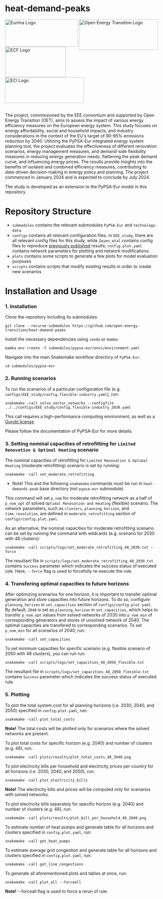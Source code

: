 # heat-demand-peaks


<img src="https://github.com/open-energy-transition/heat-demand-peaks/assets/53824825/d305974e-030f-46f9-8b7c-9d7d276a81a3" alt="Open Energy Transition Logo" width="260" height="100" align="right">
<img src="https://github.com/open-energy-transition/heat-demand-peaks/assets/53824825/4470a2e7-42eb-4f97-81e6-7d58de1042e5" alt="Eurima Logo" width="240" height="90">
<img src="https://github.com/open-energy-transition/heat-demand-peaks/assets/53824825/bcf1713b-39e7-463e-a4c5-99f7310e140a" alt="ECF Logo" width="200" height="100">
<img src="https://github.com/open-energy-transition/heat-demand-peaks/assets/53824825/b2a6782b-28db-4ae2-be26-22e97e058b14" alt="ECI Logo" width="260" height="85">
<br>
<br>

The project, commissioned by the EEE consortium  and supported by Open Energy Transition (OET), aims to assess the impact of various energy efficiency measures on the European energy system. This study focuses on energy affordability, social and household impacts, and industry considerations in the context of the EU's target of 90-95% emissions reduction by 2040. Utilizing the PyPSA-Eur integrated energy system planning tool, the project evaluates the effectiveness of different renovation scenarios, energy management measures, and demand-side flexibility measures in reducing energy generation needs, flattening the peak demand curve, and influencing energy prices. The results provide insights into the benefits of isolated and combined efficiency measures, contributing to data-driven decision-making in energy policy and planning. The project commenced in January 2024 and is expected to conclude by July 2024.

The study is developed as an extension to the PyPSA-Eur model in this repository.

# Repository Structure

- `submodules` contains the relevant submodules `PyPSA-Eur` and `technology-data`.
- `configs` contains all relevant configuration files. in `EEE_study`, there are all relevant config files for this study, while `Zeyen_etal` contains config files to reproduce [previously published](https://doi.org/10.1016/j.energy.2021.120784) results; `config.plot.yaml` contains network parameters for plotting and network modifications.
- `plots` contains some scripts to generate a few plots for model evaluation purposes
- `scripts` contains scripts that modify existing results in order to create new scenarios

# Installation and Usage

### 1. Installation

Clone the repository including its submodules:

    git clone --recurse-submodules https://github.com/open-energy-transition/heat-demand-peaks

Install the necessary dependencies using `conda` or `mamba`:

    mamba env create -f submodules/pypsa-eur/envs/environment.yaml

Navigate into the main Snakemake workflow directory of `PyPSA-Eur`:

    cd submodules/pypsa-eur

### 2. Running scenarios

To run the scenarios of a particular configuration file (e.g. `configs/EEE_study/config.flexible-industry.yaml`), run:

    snakemake -call solve_sector_networks --configfile ../../configs/EEE_study/config.flexible-industry_2030.yaml 

This call requires a high-performance computing environment, as well as a [Gurobi license](https://www.gurobi.com/downloads/gurobi-software/).

Please follow the documentation of PyPSA-Eur for more details.

### 3. Setting nominal capacities of retrofitting for `Limited Renovation & Optimal Heating` scenario

The nominal capacities of retrofitting for `Limited Renovation & Optimal Heating` (moderate retrofitting) scenario is set by running:

    snakemake -call set_moderate_retrofitting

* Note! This and the following `snakemake` commands must be run in `heat-demands-peak` base directory (not `pypsa-eur` submodule).

This command will set `p_nom` for moderate retrofitting network as a half of `p_nom_opt` of solved `Optimal Renovation and Heating` (flexible) scenario. The network parameters, such as `clusters`, `planning_horizon`, and `time_resolution`, are defined in `moderate_retrofitting` section of `configs/config.plot.yaml`. 

As an alternative, the nominal capacities for moderate retrofitting scenario can be set by running the command with wildcards (e.g. scenario for 2030 with 48 clusters):

    snakemake -call scripts/logs/set_moderate_retrofitting_48_2030.txt --force

The resultant file in `scripts/logs/set_moderate_retrofitting_48_2030.txt` contains `Success` parameter which indicates the success status of executed rule. Here, `--force` flag is used to forcefully re-execute the rule.

### 4. Transfering optimal capacities to future horizons

After optimizing scenarios for one horizon, it is important to transfer optimal generation and store capacities into future horizons. To do so, configure `planning_horizon` in `set_capacities` section of `configs/config.plot.yaml`. By default, `2040` is set as `planning_horizon` in `set_capacities`, which helps to transfer `p_nom_opt` values from solved networks of 2030 into `p_nom_min` of corresponding generators and stores of unsolved network of 2040. The optimal capacities are transfered to corresponding scenarios. To set `p_nom_min` for all scenarios of 2040, run:

    snakemake -call set_capacities

To set minimum capacities for specific scenario (e.g. flexible scenario of 2050 with 48 clusters), you can run run:

    snakemake -call scripts/logs/set_capacities_48_2050_flexible.txt

The resultant file in `scripts/logs/set_capacities_48_2050_flexible.txt` contains `Success` parameter which indicates the success status of executed rule.

### 5. Plotting

To plot the total system cost for all planning horizons (i.e. 2030, 2040, and 2050) specified in `config.plot.yaml`, run:

    snakemake -call plot_total_costs

**Note!** The total costs will be plotted only for scenarios where the solved networks are present.

To plot total costs for specific horizon (e.g. 2040) and number of clusters (e.g. 48), run:

    snakemake -call plots/results/plot_total_costs_48_2040.png

To plot electricity bills per household and electricity prices per country for all horizons (i.e. 2030, 2040, and 2050), run:

    snakemake -call plot_electricity_bills

**Note!** The electricity bills and prices will be computed only for scenarios with solved networks.

To plot electricity bills separately for specific horizon (e.g. 2040) and number of clusters (e.g. 48), run:

    snakemake -call plots/results/plot_bill_per_household_48_2040.png

To estimate number of heat pumps and generate table for all horizons and clusters specified in `config.plot.yaml`, run:

    snakemake -call get_heat_pumps

To estimate average grid congestion and generate table for all horizons and clusters specified in `config.plot.yaml`, run:

    snakemake -call get_line_congestions

To generate all aforementioned plots and tables at once, run:

    snakemake -call plot_all --forceall

**Note!** --forceall flag is used to force a rerun of rule.
